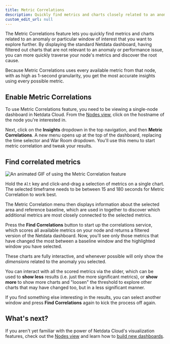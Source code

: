 ```yaml
---
title: Metric Correlations
description: Quickly find metrics and charts closely related to an anomaly anywhere in your infrastructure to discover the root cause faster.
custom_edit_url: null
---
```


The Metric Correlations feature lets you quickly find metrics and charts related to an anomaly or particular window of
interest that you want to explore further. By displaying the standard Netdata dashboard, having filtered out charts that
are not relevant to an anomaly or performance issue, you can more quickly traverse your node's metrics and discover the
root cause.

Because Metric Correlations uses every available metric from that node, with as high as 1-second granularity, you get
the most accurate insights using every possible metric.

## Enable Metric Correlations

To use Metric Correlations feature, you need to be viewing a single-node dashboard in Netdata Cloud. From the [Nodes
view](/docs/cloud/visualize/nodes), click on the hostname of the node you're interested in.

Next, click on the **Insights** dropdown in the top navigation, and then **Metric Correlations**. A new menu opens up at
the top of the dashboard, replacing the time selector and War Room dropdown. You'll use this menu to start metric
correlation and tweak your results.

## Find correlated metrics

![An animated GIF of using the Metric Correlation
feature](https://user-images.githubusercontent.com/1153921/92631155-d10bb900-f285-11ea-9d03-1345a5b1ce4b.gif)

Hold the `Alt` key and click-and-drag a selection of metrics on a single chart. The selected timeframe needs to be
between 15 and 180 seconds for Metric Correlation to work best.

The Metric Correlation menu then displays information about the selected area and reference baseline, which are used in
together to discover which additional metrics are most closely connected to the selected metrics.

Press the **Find Correlations** button to start up the correlations service, which scores all available metrics on your
node and returns a filtered version of the Netdata dashboard. Now, you'll see only those metrics that have changed the
most between a baseline window and the highlighted window you have selected.

These charts are fully interactive, and whenever possible will only show the _dimensions_ related to the anomaly you
selected.

You can interact with all the scored metrics via the slider, which can be used to **show less** results (i.e. just the
more significant metrics), or **show more** to show more charts and "loosen" the threshold to explore other charts that
may have changed too, but in a less significant manner.

If you find something else interesting in the results, you can select another window and press **Find Correlations**
again to kick the process off again.

## What's next?

If you aren't yet familiar with the power of Netdata Cloud's visualization features, check out the [Nodes
view](/docs/cloud/visualize/nodes) and learn how to [build new dashboards](/docs/cloud/visualize/dashboards).
